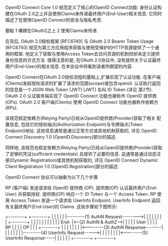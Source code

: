 

OpenID Connect Core 1.0 规范定义了核心的OpenID Connect功能: 身份认证构建在OAuth 2.0之上并且使用Claims来传递最终用户(End-User)相关信息. 它同时描述了在使用OpenID Connect的安全与隐私考虑.

要點
1  構建在OAuth2之上
2  使用Claims来传递

在背后, OAuth 2.0授权框架 [RFC6749] 与 OAuth 2.0 Bearer Token Usage [RFC6750] 规范为第三方应用程序获取与使用受保护的HTTP资源提供了一个通用的框架. 他定义了获取与使用Access Token去访问资源的机制但却未定义提供身份信息的方式方法. 值得注意的是, 在OAuth 2.0协议中, 没有提供关于认证最终用户(End-User)的相关信息. 在本协议中将看到读者所期望的内容.

OpenID Connect在OAuth 2.0授权流程的基础上,扩展实现了认证功能. 在客户端(Clients)发起授权请求时扩展了请求的范围(scope)值包含openid. 认证执行返回的信息是一个JSON Web Token (JWT) [JWT] 名叫 ID Token (详见 第2节). OAuth 2.0 认证服务端实现了 OpenID Connect 功能也被称作 OpenID 提供商 (OPs). OAuth 2.0 客户端(Clients) 使用 OpenID Connect 功能也被称作依赖方 (RPs).

该规范假定依赖方(Relying Party)已经从OpenID提供商(Provider)获取了相关 配置信息, 包括它的授权端点(Authorization Endpoint)与令牌端点(Token Endpoint)地址. 这些信息通常是通过正常方式或其他机制获取的, 详见 OpenID Connect Discovery 1.0 [OpenID.Discovery]部分的描述.

同样地, 该规范也假定依赖方(Relying Party)已经从OpenID提供商(Provider)获取了足够的凭证(sufficient credentials) 且提供了必要的信息. 这通常是通过动态注册(Dynamic Registration)或其他机制获取的, 详见 OpenID Connect Dynamic Client Registration 1.0 [OpenID.Registration]部分的描述.

OpenID Connect 协议可以抽象为以下几个步骤

RP (客户端) 发送请求给 OpenID 提供商 (OP).
提供商(OP) 认证最终用户(End-User) 并获取授权.
提供商(OP) 响应一个 ID Token 与一个 Access Token.
RP 使用 Access Token 发送一个请求给 UserInfo Endpoint.
UserInfo Endpoint 返回有关最终用户(End-User)的 Claims.
这些步骤如下图所示:

+--------+                                   +--------+
|        |                                   |        |
|        |---------(1) AuthN Request-------->|        |
|        |                                   |        |
|        |  +--------+                       |        |
|        |  |        |                       |        |
|        |  |  End-  |<--(2) AuthN & AuthZ-->|        |
|        |  |  User  |                       |        |
|   RP   |  |        |                       |   OP   |
|        |  +--------+                       |        |
|        |                                   |        |
|        |<--------(3) AuthN Response--------|        |
|        |                                   |        |
|        |---------(4) UserInfo Request----->|        |
|        |                                   |        |
|        |<--------(5) UserInfo Response-----|        |
|        |                                   |        |
+--------+                                   +--------+

